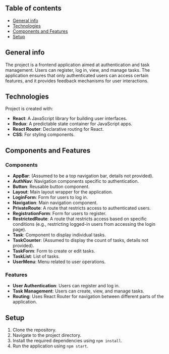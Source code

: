 ## Table of contents

- [General info](#general-info)
- [Technologies](#technologies)
- [Components and Features](#components-and-features)
- [Setup](#setup)

## General info

The project is a frontend application aimed at authentication and task management. Users can register, log in, view, and manage tasks. The application ensures that only authenticated users can access certain features, and it provides feedback mechanisms for user interactions.

## Technologies

Project is created with:

- **React**: A JavaScript library for building user interfaces.
- **Redux**: A predictable state container for JavaScript apps.
- **React Router**: Declarative routing for React.
- **CSS**: For styling components.

## Components and Features

### Components

- **AppBar**: (Assumed to be a top navigation bar, details not provided).
- **AuthNav**: Navigation components specific to authentication.
- **Button**: Reusable button component.
- **Layout**: Main layout wrapper for the application.
- **LoginForm**: Form for users to log in.
- **Navigation**: Main navigation component.
- **PrivateRoute**: A route that restricts access to authenticated users.
- **RegistrationForm**: Form for users to register.
- **RestrictedRoute**: A route that restricts access based on specific conditions (e.g., restricting logged-in users from accessing the login page).
- **Task**: Component to display individual tasks.
- **TaskCounter**: (Assumed to display the count of tasks, details not provided).
- **TaskForm**: Form to create or edit tasks.
- **TaskList**: List of tasks.
- **UserMenu**: Menu related to user operations.

### Features

- **User Authentication**: Users can register and log in.
- **Task Management**: Users can create, view, and manage tasks.
- **Routing**: Uses React Router for navigation between different parts of the application.

## Setup

1. Clone the repository.
2. Navigate to the project directory.
3. Install the required dependencies using `npm install`.
4. Run the application using `npm start`.
